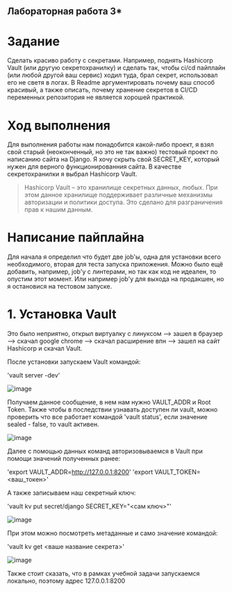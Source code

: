 ## Лабораторная работа 3*

# Задание 

Сделать красиво работу с секретами. Например, поднять Hashicorp Vault (или другую секретохранилку) и сделать так, чтобы ci/cd пайплайн (или любой другой ваш сервис) ходил туда, брал секрет, использовал его не светя в логах. В Readme аргументировать почему ваш способ красивый, а также описать, почему хранение секретов в CI/CD переменных репозитория не является хорошей практикой.

# Ход выполнения

Для выполнения работы нам понадобится какой-либо проект, я взял свой старый (неоконченный, но это не так важно) тестовый проект по написанию сайта на Django. Я хочу скрыть свой SECRET_KEY, который нужен для верного функционированния сайта. В качестве секретохранилки я выбрал Hashicorp Vault. 

>  Hashicorp Vault – это хранилище секретных данных, любых. При этом данное хранилище поддерживает различные механизмы авторизации и политики доступа. Это сделано для разграничения прав к нашим данным.

# Написание пайплайна

Для начала я определил что будет две job'ы, одна для установки всего необходимого, вторая для теста запуска приложения. Можно было ещё добавить, например, job'у с линтерами, но так как код не идеален, то опустим этот момент. Или например job'у для выхода на продакшен, но я остановися на тестовом запуске.

# 1. Установка Vault

Это было неприятно, открыл виртуалку с линуксом --> зашел в браузер --> скачал google chrome --> скачал расширение впн --> зашел на сайт Hashicorp и скачал Vault.

После установки запускаем Vault командой:

'vault server -dev'

![image](https://github.com/user-attachments/assets/f46c59eb-4078-4034-9df4-1fefc8c481ad)

Получаем данное сообщение, в нем нам нужно VAULT_ADDR и Root Token. Также чтобы в последствии узнавать доступен ли vault, можно проверить что все работает командой 'vault status', если значение sealed - false, то vault активен. 

![image](https://github.com/user-attachments/assets/0c6053e3-811d-4d1c-a078-b3f155f3e878)

Далее с помощью данных команд авторизовываемся в Vault при помощи значений полученных ранее:

'export VAULT_ADDR=http://127.0.0.1:8200'
'export VAULT_TOKEN=<ваш_токен>'

А также записываем наш секретный ключ:

'vault kv put secret/django SECRET_KEY="<сам ключ>"'

![image](https://github.com/user-attachments/assets/3ac1d649-1f78-452b-976e-0642a03ebe02)

При этом можно посмотреть метаданные и само значение командой:

'vault kv get <ваше название секрета>'

![image](https://github.com/user-attachments/assets/8a6587bb-8c38-4908-9398-6c6887c2d51d)

Также стоит сказать, что в рамках учебной задачи запускаемся локально, поэтому адрес 127.0.0.1:8200



